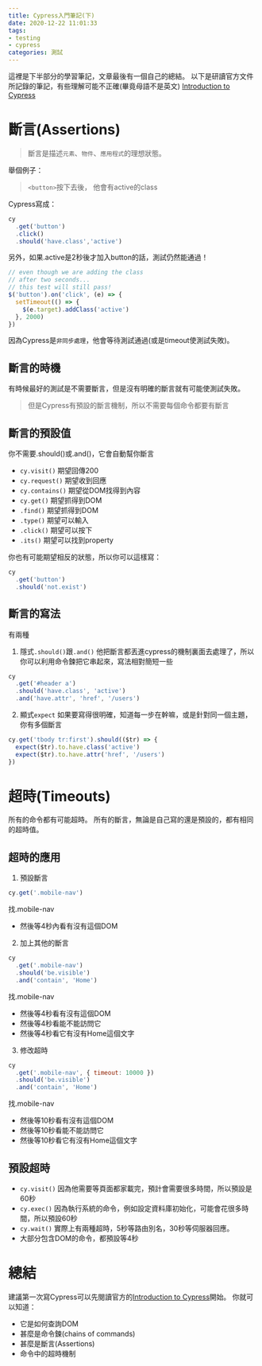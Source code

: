 ```yaml
---
title: Cypress入門筆記(下)
date: 2020-12-22 11:01:33
tags:
- testing
- cypress
categories: 測試
---
```

這裡是下半部分的學習筆記，文章最後有一個自己的總結。
以下是研讀官方文件所記錄的筆記，有些理解可能不正確(畢竟母語不是英文)
[Introduction to Cypress](https://docs.cypress.io/guides/core-concepts/introduction-to-cypress.html)

<!-- more -->

# 斷言(Assertions)
> 斷言是描述`元素`、`物件`、`應用程式`的理想狀態。

舉個例子：
> `<button>`按下去後， 他會有active的class

Cypress寫成：
```js
cy
  .get('button')
  .click()
  .should('have.class','active')
```
另外，如果.active是2秒後才加入button的話，測試仍然能通過！
```js
// even though we are adding the class
// after two seconds...
// this test will still pass!
$('button').on('click', (e) => {
  setTimeout(() => {
    $(e.target).addClass('active')
  }, 2000)
})
```
因為Cypress是`非同步處理`，他會等待測試通過(或是timeout使測試失敗)。

## 斷言的時機
有時候最好的測試是不需要斷言，但是沒有明確的斷言就有可能使測試失敗。
> 但是Cypress有預設的斷言機制，所以不需要每個命令都要有斷言

## 斷言的預設值
你不需要.should()或.and()，它會自動幫你斷言
- `cy.visit()` 期望回傳200
- `cy.request()` 期望收到回應
- `cy.contains()` 期望從DOM找得到內容
- `cy.get()` 期望抓得到DOM
- `.find()` 期望抓得到DOM
- `.type()` 期望可以輸入
- `.click()` 期望可以按下
- `.its()` 期望可以找到property

你也有可能期望相反的狀態，所以你可以這樣寫：
```js
cy
  .get('button')
  .should('not.exist')
```

## 斷言的寫法
有兩種
1. 隱式`.should()`跟`.and()`
他把斷言都丟進cypress的機制裏面去處理了，所以你可以利用命令鍊把它串起來，寫法相對簡短一些
```js
cy
  .get('#header a')
  .should('have.class', 'active')
  .and('have.attr', 'href', '/users')
```

2. 顯式`expect`
如果要寫得很明確，知道每一步在幹嘛，或是針對同一個主題，你有多個斷言
```js
cy.get('tbody tr:first').should(($tr) => {
  expect($tr).to.have.class('active')
  expect($tr).to.have.attr('href', '/users')
})
```

# 超時(Timeouts)
所有的命令都有可能超時。
所有的斷言，無論是自己寫的還是預設的，都有相同的超時值。

## 超時的應用
1. 預設斷言
```js
cy.get('.mobile-nav')
```
找.mobile-nav
- 然後等4秒內看有沒有這個DOM

2. 加上其他的斷言
```js
cy
  .get('.mobile-nav')
  .should('be.visible')
  .and('contain', 'Home')
```
找.mobile-nav
- 然後等4秒看有沒有這個DOM
- 然後等4秒看能不能訪問它
- 然後等4秒看它有沒有Home這個文字

3. 修改超時
```js
cy
  .get('.mobile-nav', { timeout: 10000 })
  .should('be.visible')
  .and('contain', 'Home')
```
找.mobile-nav
- 然後等10秒看有沒有這個DOM
- 然後等10秒看能不能訪問它
- 然後等10秒看它有沒有Home這個文字

## 預設超時
- `cy.visit()` 因為他需要等頁面都家載完，預計會需要很多時間，所以預設是60秒
- `cy.exec()` 因為執行系統的命令，例如設定資料庫初始化，可能會花很多時間，所以預設60秒
- `cy.wait()` 實際上有兩種超時，5秒等路由別名，30秒等伺服器回應。
- 大部分包含DOM的命令，都預設等4秒

# 總結
建議第一次寫Cypress可以先閱讀官方的[Introduction to Cypress](https://docs.cypress.io/guides/core-concepts/introduction-to-cypress.html)開始。
你就可以知道：
- 它是如何查詢DOM
- 甚麼是命令鍊(chains of commands)
- 甚麼是斷言(Assertions)
- 命令中的超時機制